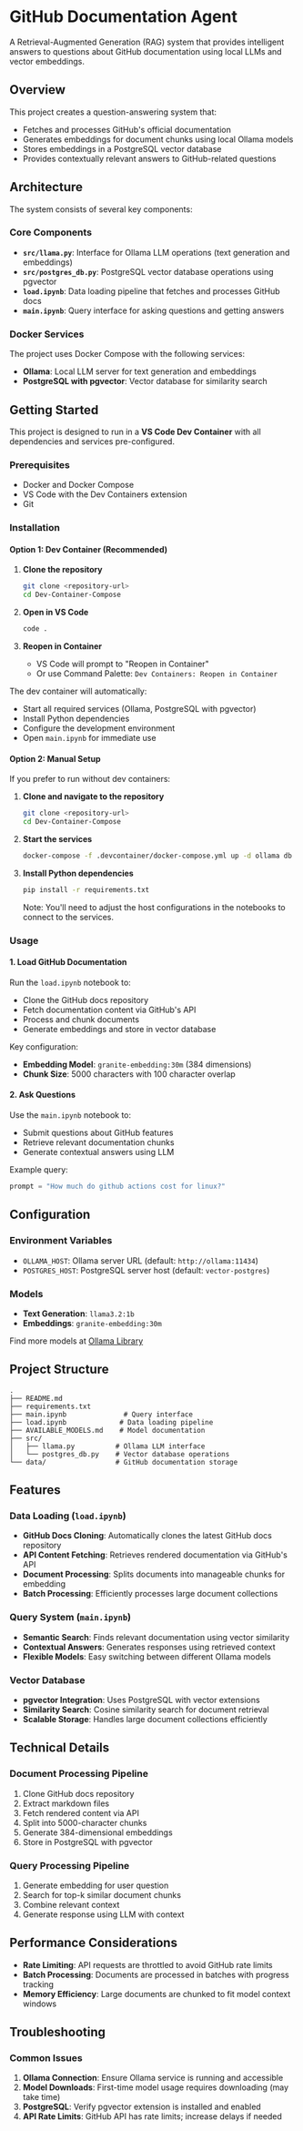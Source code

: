 # GitHub Documentation Agent

A Retrieval-Augmented Generation (RAG) system that provides intelligent answers to questions about GitHub documentation using local LLMs and vector embeddings.

## Overview

This project creates a question-answering system that:
- Fetches and processes GitHub's official documentation
- Generates embeddings for document chunks using local Ollama models
- Stores embeddings in a PostgreSQL vector database
- Provides contextually relevant answers to GitHub-related questions

## Architecture

The system consists of several key components:

### Core Components

- **`src/llama.py`**: Interface for Ollama LLM operations (text generation and embeddings)
- **`src/postgres_db.py`**: PostgreSQL vector database operations using pgvector
- **`load.ipynb`**: Data loading pipeline that fetches and processes GitHub docs
- **`main.ipynb`**: Query interface for asking questions and getting answers

### Docker Services

The project uses Docker Compose with the following services:
- **Ollama**: Local LLM server for text generation and embeddings
- **PostgreSQL with pgvector**: Vector database for similarity search

## Getting Started

This project is designed to run in a **VS Code Dev Container** with all dependencies and services pre-configured.

### Prerequisites

- Docker and Docker Compose
- VS Code with the Dev Containers extension
- Git

### Installation

#### Option 1: Dev Container (Recommended)

1. **Clone the repository**
   ```bash
   git clone <repository-url>
   cd Dev-Container-Compose
   ```

2. **Open in VS Code**
   ```bash
   code .
   ```

3. **Reopen in Container**
   - VS Code will prompt to "Reopen in Container"
   - Or use Command Palette: `Dev Containers: Reopen in Container`

The dev container will automatically:
- Start all required services (Ollama, PostgreSQL with pgvector)
- Install Python dependencies
- Configure the development environment
- Open `main.ipynb` for immediate use

#### Option 2: Manual Setup

If you prefer to run without dev containers:

1. **Clone and navigate to the repository**
   ```bash
   git clone <repository-url>
   cd Dev-Container-Compose
   ```

2. **Start the services**
   ```bash
   docker-compose -f .devcontainer/docker-compose.yml up -d ollama db
   ```

3. **Install Python dependencies**
   ```bash
   pip install -r requirements.txt
   ```

   Note: You'll need to adjust the host configurations in the notebooks to connect to the services.

### Usage

#### 1. Load GitHub Documentation

Run the `load.ipynb` notebook to:
- Clone the GitHub docs repository
- Fetch documentation content via GitHub's API
- Process and chunk documents
- Generate embeddings and store in vector database

Key configuration:
- **Embedding Model**: `granite-embedding:30m` (384 dimensions)
- **Chunk Size**: 5000 characters with 100 character overlap

#### 2. Ask Questions

Use the `main.ipynb` notebook to:
- Submit questions about GitHub features
- Retrieve relevant documentation chunks
- Generate contextual answers using LLM

Example query:
```python
prompt = "How much do github actions cost for linux?"
```

## Configuration

### Environment Variables

- `OLLAMA_HOST`: Ollama server URL (default: `http://ollama:11434`)
- `POSTGRES_HOST`: PostgreSQL server host (default: `vector-postgres`)

### Models

- **Text Generation**: `llama3.2:1b` 
- **Embeddings**: `granite-embedding:30m`

Find more models at [Ollama Library](https://ollama.com/library)

## Project Structure

```
.
├── README.md
├── requirements.txt
├── main.ipynb              # Query interface
├── load.ipynb             # Data loading pipeline
├── AVAILABLE_MODELS.md    # Model documentation
├── src/
│   ├── llama.py          # Ollama LLM interface
│   └── postgres_db.py    # Vector database operations
└── data/                 # GitHub documentation storage
```

## Features

### Data Loading (`load.ipynb`)
- **GitHub Docs Cloning**: Automatically clones the latest GitHub docs repository
- **API Content Fetching**: Retrieves rendered documentation via GitHub's API
- **Document Processing**: Splits documents into manageable chunks for embedding
- **Batch Processing**: Efficiently processes large document collections

### Query System (`main.ipynb`)
- **Semantic Search**: Finds relevant documentation using vector similarity
- **Contextual Answers**: Generates responses using retrieved context
- **Flexible Models**: Easy switching between different Ollama models

### Vector Database
- **pgvector Integration**: Uses PostgreSQL with vector extensions
- **Similarity Search**: Cosine similarity search for document retrieval
- **Scalable Storage**: Handles large document collections efficiently

## Technical Details

### Document Processing Pipeline
1. Clone GitHub docs repository
2. Extract markdown files
3. Fetch rendered content via API
4. Split into 5000-character chunks
5. Generate 384-dimensional embeddings
6. Store in PostgreSQL with pgvector

### Query Processing Pipeline
1. Generate embedding for user question
2. Search for top-k similar document chunks
3. Combine relevant context
4. Generate response using LLM with context

## Performance Considerations

- **Rate Limiting**: API requests are throttled to avoid GitHub rate limits
- **Batch Processing**: Documents are processed in batches with progress tracking
- **Memory Efficiency**: Large documents are chunked to fit model context windows

## Troubleshooting

### Common Issues

1. **Ollama Connection**: Ensure Ollama service is running and accessible
2. **Model Downloads**: First-time model usage requires downloading (may take time)
3. **PostgreSQL**: Verify pgvector extension is installed and enabled
4. **API Rate Limits**: GitHub API has rate limits; increase delays if needed


